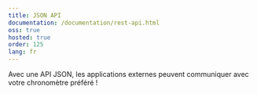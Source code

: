 ```yaml
---
title: JSON API
documentation: /documentation/rest-api.html
oss: true
hosted: true
order: 125
lang: fr
---
```


Avec une API JSON, les applications externes peuvent communiquer avec votre chronomètre préféré !
